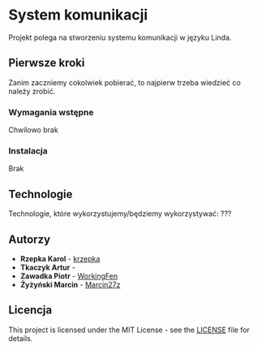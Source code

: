 # System komunikacji
Projekt polega na stworzeniu systemu komunikacji w języku Linda.

## Pierwsze kroki
Zanim zaczniemy cokolwiek pobierać, to najpierw trzeba wiedzieć co należy zrobić.

### Wymagania wstępne
Chwilowo brak

### Instalacja
Brak

## Technologie
Technologie, które wykorzystujemy/będziemy wykorzystywać:
???

## Autorzy
- **Rzepka Karol** - [krzepka](https://github.com/krzepka)
- **Tkaczyk Artur** - [](https://github.com/...)
- **Zawadka Piotr** - [WorkingFen](https://github.com/WorkingFen)
- **Żyżyński Marcin** - [Marcin27z](https://github.com/Marcin27z)

## Licencja
This project is licensed under the MIT License - see the [LICENSE](LICENSE) file for details.
